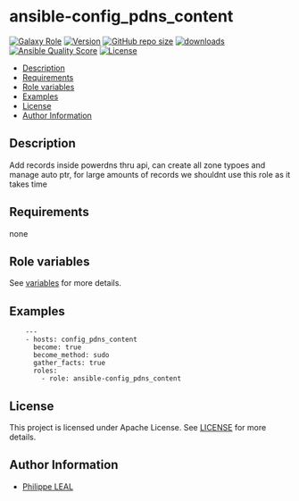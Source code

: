 # ansible-config_pdns_content

[![Galaxy Role](https://img.shields.io/badge/galaxy-config_pdns_content-purple?style=flat)](https://galaxy.ansible.com/lotusnoir/config_pdns_content)
[![Version](https://img.shields.io/github/release/lotusnoir/ansible-config_pdns_content.svg)](https://github.com/lotusnoir/ansible-config_pdns_content/releases/latest)
[![GitHub repo size](https://img.shields.io/github/repo-size/lotusnoir/ansible-config_pdns_content?color=orange&style=flat)](https://galaxy.ansible.com/lotusnoir/config_pdns_content)
[![downloads](https://img.shields.io/ansible/role/d/)](https://galaxy.ansible.com/lotusnoir/config_pdns_content)
[![Ansible Quality Score](https://img.shields.io/ansible/quality/)](https://galaxy.ansible.com/lotusnoir/config_pdns_content)
[![License](https://img.shields.io/badge/license-Apache--2.0-brightgreen?style=flat)](https://opensource.org/licenses/Apache-2.0)

<!-- START doctoc generated TOC please keep comment here to allow auto update -->
<!-- DON'T EDIT THIS SECTION, INSTEAD RE-RUN doctoc TO UPDATE -->

- [Description](#description)
- [Requirements](#requirements)
- [Role variables](#role-variables)
- [Examples](#examples)
- [License](#license)
- [Author Information](#author-information)

<!-- END doctoc generated TOC please keep comment here to allow auto update -->

## Description

Add records inside powerdns thru api, can create all zone typoes and manage auto ptr, for large amounts of records we shouldnt use this role as it takes time
## Requirements

none

## Role variables

See [variables](/defaults/main.yml) for more details.

## Examples

        ---
        - hosts: config_pdns_content
          become: true
          become_method: sudo
          gather_facts: true
          roles:
            - role: ansible-config_pdns_content


## License

This project is licensed under Apache License. See [LICENSE](/LICENSE) for more details.

## Author Information

- [Philippe LEAL](https://github.com/lotusnoir)
